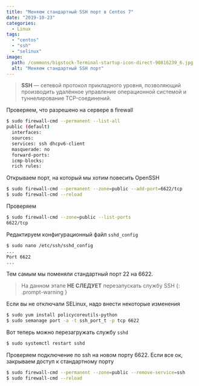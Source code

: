 ```yaml
---
title: "Меняем стандартный SSH порт в Centos 7"
date: "2019-10-23"
categories: 
  - Linux
tags: 
  - "centos"
  - "ssh"
  - "selinux"
image:
  path: /commons/bigstock-Terminal-startup-icon-direct-90816239_6.jpg
  alt: "Меняем стандартный SSH порт"
---
```


> **SSH** — сетевой протокол прикладного уровня, позволяющий производить удалённое управление операционной системой и туннелирование TCP-соединений.

Проверяем, что разрешено на сервере в firewall

```sh
$ sudo firewall-cmd --permanent --list-all
public (default)
  interfaces:
  sources:
  services: ssh dhcpv6-client
  masquerade: no
  forward-ports:
  icmp-blocks:
  rich rules:
```

Открываем порт, на который мы хотим повесить OpenSSH

```sh
$ sudo firewall-cmd --permanent --zone=public --add-port=6622/tcp
$ sudo firewall-cmd --reload
```

Проверяем

```sh
$ sudo firewall-cmd --zone=public --list-ports
6622/tcp
```

Редактируем конфигурационный файл `sshd_config`

```sh
$ sudo nano /etc/ssh/sshd_config
...
Port 6622
...
```

Тем самым мы поменяли стандартный порт 22 на 6622.

> На данном этапе **НЕ СЛЕДУЕТ** перезапускать службу SSH
{: .prompt-warning }

Если вы не отключали SELinux, надо внести некоторые изменения

```sh
$ sudo yum install policycoreutils-python
$ sudo semanage port -a -t ssh_port_t -p tcp 6622
```

Вот теперь можно перезагружать службу `sshd`

```sh
$ sudo systemctl restart sshd
```

Проверяем подключение по ssh на новом порту 6622. 
Если все ок, закрываем доступ к стандартному порту

```sh
$ sudo firewall-cmd --permanent --zone=public --remove-service=ssh
$ sudo firewall-cmd --reload
```